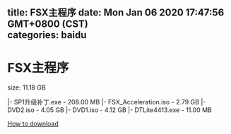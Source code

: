 
title: FSX主程序
date: Mon Jan 06 2020 17:47:56 GMT+0800 (CST)    
categories: baidu
---

# FSX主程序
size: 11.18 GB
 
 
|- SP1升级补丁.exe - 208.00 MB
|- FSX_Acceleration.iso - 2.79 GB
|- DVD2.iso - 4.05 GB
|- DVD1.iso - 4.12 GB
|- DTLite4413.exe - 11.00 MB

[How to download](https://bpcam.bemobtrk.com/go/2ceec3aa-1ca2-46d6-b9ff-aaa5c184517c?jno=497)